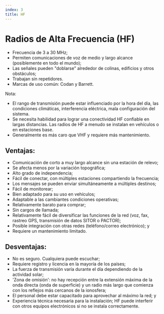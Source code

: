 ```yaml
---
index: 3
title: HF
---
```

# Radios de Alta Frecuencia (HF)

*   Frecuencia de 3 a 30 MHz;
*   Permiten comunicaciones de voz de medio y largo alcance (posiblemente en todo el mundo);
*   Las señales pueden "doblarse" alrededor de colinas, edificios y otros obstáculos;
*   Trabajan sin repetidores.
*   Marcas de uso común: Codan y Barrett.

Nota:

*   El rango de transmisión puede estar influenciado por la hora del día, las condiciones climáticas, interferencia eléctrica, mala configuración del sistema.
*   Se necesita habilidad para lograr una conectividad HF confiable en largas distancias. Las radios de HF a menudo se instalan en vehículos o en estaciones base.
*   Generalmente es más caro que VHF y requiere más mantenimiento.

## Ventajas:

*   Comunicación de corto a muy largo alcance sin una estación de relevo;
*   Se afecta menos por la variación topográfica;
*   Alto grado de independencia;
*   Fácil de conectar, con múltiples estaciones compartiendo la frecuencia;
*   Los mensajes se pueden enviar simultáneamente a múltiples destinos;
*   Fácil de monitorear;
*   Bien adaptado para su uso en vehículos;
*   Adaptable a las cambiantes condiciones operativas;
*   Relativamente barato para comprar;
*   Sin cargos de llamada;
*   Relativamente fácil de diversificar las funciones de la red (voz, fax, rastreo GPS, transmisión de datos SITOR o PACTOR);
*   Posible integración con otras redes (teléfono/correo electrónico); y
*   Requiere un mantenimiento limitado.

## Desventajas:

*   No es seguro. Cualquiera puede escuchar;
*   Requiere registro y licencia en la mayoría de los países;
*   La fuerza de transmisión varía durante el día dependiendo de la actividad solar;
*   'Zona de omisión': no hay recepción entre la extensión máxima de la onda directa (onda de superficie) y un radio más largo que comienza con los reflejos más cercanos de la ionosfera;
*   El personal debe estar capacitado para aprovechar al máximo la red; y
*   Experiencia técnica necesaria para la instalación; HF puede interferir con otros equipos electrónicos si no se instala correctamente.